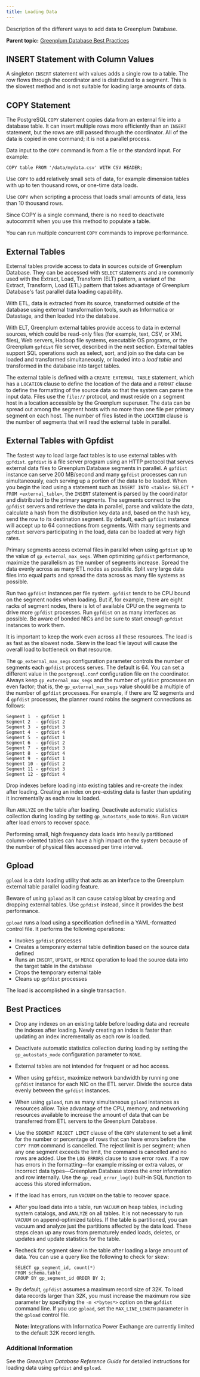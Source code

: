 ```yaml
---
title: Loading Data 
---
```


Description of the different ways to add data to Greenplum Database.

**Parent topic:** [Greenplum Database Best Practices](intro.html)

## <a id="topic_tmf_t2t_bp"></a>INSERT Statement with Column Values 

A singleton `INSERT` statement with values adds a single row to a table. The row flows through the coordinator and is distributed to a segment. This is the slowest method and is not suitable for loading large amounts of data.

## <a id="topic_oqb_y2t_bp"></a>COPY Statement 

The PostgreSQL `COPY` statement copies data from an external file into a database table. It can insert multiple rows more efficiently than an `INSERT` statement, but the rows are still passed through the coordinator. All of the data is copied in one command; it is not a parallel process.

Data input to the `COPY` command is from a file or the standard input. For example:

```
COPY table FROM '/data/mydata.csv' WITH CSV HEADER;
```

Use `COPY` to add relatively small sets of data, for example dimension tables with up to ten thousand rows, or one-time data loads.

Use `COPY` when scripting a process that loads small amounts of data, less than 10 thousand rows.

Since COPY is a single command, there is no need to deactivate autocommit when you use this method to populate a table.

You can run multiple concurrent `COPY` commands to improve performance.

## <a id="topic_kgp_z2t_bp"></a>External Tables 

External tables provide access to data in sources outside of Greenplum Database. They can be accessed with `SELECT` statements and are commonly used with the Extract, Load, Transform \(ELT\) pattern, a variant of the Extract, Transform, Load \(ETL\) pattern that takes advantage of Greenplum Database's fast parallel data loading capability.

With ETL, data is extracted from its source, transformed outside of the database using external transformation tools, such as Informatica or Datastage, and then loaded into the database.

With ELT, Greenplum external tables provide access to data in external sources, which could be read-only files \(for example, text, CSV, or XML files\), Web servers, Hadoop file systems, executable OS programs, or the Greenplum `gpfdist` file server, described in the next section. External tables support SQL operations such as select, sort, and join so the data can be loaded and transformed simultaneously, or loaded into a *load table* and transformed in the database into target tables.

The external table is defined with a `CREATE EXTERNAL TABLE` statement, which has a `LOCATION` clause to define the location of the data and a `FORMAT` clause to define the formatting of the source data so that the system can parse the input data. Files use the `file://` protocol, and must reside on a segment host in a location accessible by the Greenplum superuser. The data can be spread out among the segment hosts with no more than one file per primary segment on each host. The number of files listed in the `LOCATION` clause is the number of segments that will read the external table in parallel.

## <a id="topic_x2l_bft_bp"></a>External Tables with Gpfdist 

The fastest way to load large fact tables is to use external tables with `gpfdist`. `gpfdist` is a file server program using an HTTP protocol that serves external data files to Greenplum Database segments in parallel. A `gpfdist` instance can serve 200 MB/second and many `gpfdist` processes can run simultaneously, each serving up a portion of the data to be loaded. When you begin the load using a statement such as `INSERT INTO <table> SELECT * FROM <external_table>`, the `INSERT` statement is parsed by the coordinator and distributed to the primary segments. The segments connect to the `gpfdist` servers and retrieve the data in parallel, parse and validate the data, calculate a hash from the distribution key data and, based on the hash key, send the row to its destination segment. By default, each `gpfdist` instance will accept up to 64 connections from segments. With many segments and `gpfdist` servers participating in the load, data can be loaded at very high rates.

Primary segments access external files in parallel when using `gpfdist` up to the value of `gp_external_max_segs`. When optimizing `gpfdist` performance, maximize the parallelism as the number of segments increase. Spread the data evenly across as many ETL nodes as possible. Split very large data files into equal parts and spread the data across as many file systems as possible.

Run two `gpfdist` instances per file system. `gpfdist` tends to be CPU bound on the segment nodes when loading. But if, for example, there are eight racks of segment nodes, there is lot of available CPU on the segments to drive more `gpfdist` processes. Run `gpfdist` on as many interfaces as possible. Be aware of bonded NICs and be sure to start enough `gpfdist` instances to work them.

It is important to keep the work even across all these resources. The load is as fast as the slowest node. Skew in the load file layout will cause the overall load to bottleneck on that resource.

The `gp_external_max_segs` configuration parameter controls the number of segments each `gpfdist` process serves. The default is 64. You can set a different value in the `postgresql.conf` configuration file on the coordinator. Always keep `gp_external_max_segs` and the number of `gpfdist` processes an even factor; that is, the `gp_external_max_segs` value should be a multiple of the number of `gpfdist` processes. For example, if there are 12 segments and 4 `gpfdist` processes, the planner round robins the segment connections as follows:

```screen
Segment 1  - gpfdist 1 
Segment 2  - gpfdist 2 
Segment 3  - gpfdist 3 
Segment 4  - gpfdist 4 
Segment 5  - gpfdist 1 
Segment 6  - gpfdist 2 
Segment 7  - gpfdist 3 
Segment 8  - gpfdist 4 
Segment 9  - gpfdist 1 
Segment 10 - gpfdist 2 
Segment 11 - gpfdist 3 
Segment 12 - gpfdist 4
```

Drop indexes before loading into existing tables and re-create the index after loading. Creating an index on pre-existing data is faster than updating it incrementally as each row is loaded.

Run `ANALYZE` on the table after loading. Deactivate automatic statistics collection during loading by setting `gp_autostats_mode` to `NONE`. Run `VACUUM` after load errors to recover space.

Performing small, high frequency data loads into heavily partitioned column-oriented tables can have a high impact on the system because of the number of physical files accessed per time interval.

## <a id="topic_xyt_cft_bp"></a>Gpload 

`gpload` is a data loading utility that acts as an interface to the Greenplum external table parallel loading feature.

Beware of using `gpload` as it can cause catalog bloat by creating and dropping external tables. Use `gpfdist` instead, since it provides the best performance.

`gpload` runs a load using a specification defined in a YAML-formatted control file. It performs the following operations:

-   Invokes `gpfdist` processes
-   Creates a temporary external table definition based on the source data defined
-   Runs an `INSERT`, `UPDATE`, or `MERGE` operation to load the source data into the target table in the database
-   Drops the temporary external table
-   Cleans up `gpfdist` processes

The load is accomplished in a single transaction.

## <a id="topic_ryr_2ft_bp"></a>Best Practices 

-   Drop any indexes on an existing table before loading data and recreate the indexes after loading. Newly creating an index is faster than updating an index incrementally as each row is loaded.
-   Deactivate automatic statistics collection during loading by setting the `gp_autostats_mode` configuration parameter to `NONE`.
-   External tables are not intended for frequent or ad hoc access.
-   When using `gpfdist`, maximize network bandwidth by running one `gpfdist` instance for each NIC on the ETL server. Divide the source data evenly between the `gpfdist` instances.
-   When using `gpload`, run as many simultaneous `gpload` instances as resources allow. Take advantage of the CPU, memory, and networking resources available to increase the amount of data that can be transferred from ETL servers to the Greenplum Database.
-   Use the `SEGMENT REJECT LIMIT` clause of the `COPY` statement to set a limit for the number or percentage of rows that can have errors before the `COPY FROM` command is cancelled. The reject limit is per segment; when any one segment exceeds the limit, the command is cancelled and no rows are added. Use the `LOG ERRORS` clause to save error rows. If a row has errors in the formatting—for example missing or extra values, or incorrect data types—Greenplum Database stores the error information and row internally. Use the `gp_read_error_log()` built-in SQL function to access this stored information.
-   If the load has errors, run `VACUUM` on the table to recover space.
-   After you load data into a table, run `VACUUM` on heap tables, including system catalogs, and `ANALYZE` on all tables. It is not necessary to run `VACUUM` on append-optimized tables. If the table is partitioned, you can vacuum and analyze just the partitions affected by the data load. These steps clean up any rows from prematurely ended loads, deletes, or updates and update statistics for the table.
-   Recheck for segment skew in the table after loading a large amount of data. You can use a query like the following to check for skew:

    ```language-sql
    SELECT gp_segment_id, count(*) 
    FROM schema.table 
    GROUP BY gp_segment_id ORDER BY 2;
    ```

-   By default, `gpfdist` assumes a maximum record size of 32K. To load data records larger than 32K, you must increase the maximum row size parameter by specifying the `-m <*bytes*>` option on the `gpfdist` command line. If you use `gpload`, set the `MAX_LINE_LENGTH` parameter in the `gpload` control file.

    **Note:** Integrations with Informatica Power Exchange are currently limited to the default 32K record length.


### <a id="addinfo"></a>Additional Information 

See the *Greenplum Database Reference Guide* for detailed instructions for loading data using `gpfdist` and `gpload`.

